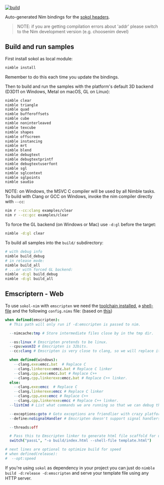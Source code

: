 [![build](https://github.com/floooh/sokol-nim/actions/workflows/main.yml/badge.svg)](https://github.com/floooh/sokol-nim/actions/workflows/main.yml)

Auto-generated Nim bindings for the [sokol headers](https://github.com/floooh/sokol).

> NOTE: if you are getting compilation errors about 'addr' please switch to the Nim development version (e.g. choosenim devel)

## Build and run samples

First install sokol as local module:

```sh
nimble install
```
Remember to do this each time you update the bindings.

Then to build and run the samples with the platform's default 3D backend
(D3D11 on Windows, Metal on macOS, GL on Linux):

```sh
nimble clear
nimble triangle
nimble quad
nimble bufferoffsets
nimble cube
nimble noninterleaved
nimble texcube
nimble shapes
nimble offscreen
nimble instancing
nimble mrt
nimble blend
nimble debugtext
nimble debugtextprintf
nimble debugtextuserfont
nimble sgl
nimble sglcontext
nimble sglpoints
nimble saudio
```

NOTE: on Windows, the MSVC C compiler will be used by all Nimble tasks. To build
with Clang or GCC on Windows, invoke the nim compiler directly with ```--cc```:

```sh
nim r --cc:clang examples/clear
nim r --cc:gcc examples/clear
```

To force the GL backend (on Windows or Mac) use ```-d:gl``` before the target:

```sh
nimble -d:gl clear
```

To build all samples into the ```build/``` subdirectory:

```sh
# with debug info
nimble build_debug
# in release mode:
nimble build_all
# ...or with forced GL backend:
nimble -d:gl build_debug
nimble -d:gl build_all
```

## Emscriptern - Web

To use `sokol-nim` with `emscripten` we need the [toolchain installed](https://github.com/emscripten-core/emsdk),
a [shell-file](https://github.com/emscripten-core/emscripten/blob/main/src/shell_minimal.html) and the following `config.nims` file:
(based on [this](https://github.com/treeform/nim_emscripten_tutorial?tab=readme-ov-file#step-1-using-nim-with-emscripten))

```nim
when defined(emscripten):
  # This path will only run if -d:emscripten is passed to nim.

  --nimcache:tmp # Store intermediate files close by in the tmp dir.

  --os:linux # Emscripten pretends to be linux.
  --cpu:wasm32 # Emscripten is 32bits.
  --cc:clang # Emscripten is very close to clang, so we will replace it.

  when defined(windows):
    --clang.exe:emcc.bat  # Replace C
    --clang.linkerexe:emcc.bat # Replace C linker
    --clang.cpp.exe:emcc.bat # Replace C++
    --clang.cpp.linkerexe:emcc.bat # Replace C++ linker.
  else:
    --clang.exe:emcc  # Replace C
    --clang.linkerexe:emcc # Replace C linker
    --clang.cpp.exe:emcc # Replace C++
    --clang.cpp.linkerexe:emcc # Replace C++ linker.
  --listCmd # List what commands we are running so that we can debug them.

  --exceptions:goto # Goto exceptions are friendlier with crazy platforms.
  --define:noSignalHandler # Emscripten doesn't support signal handlers.

  --threads:off

  # Pass this to Emscripten linker to generate html file scaffold for us.
  switch("passL", "-o build/index.html --shell-file template.html")

# next lines are optional to optimize build for speed
# when defined(release):
#  --opt:speed
```

If you're using `sokol` as dependency in your project you can just do `nimble build -d:release -d:emscripten` and serve
your template file using any HTTP server.
